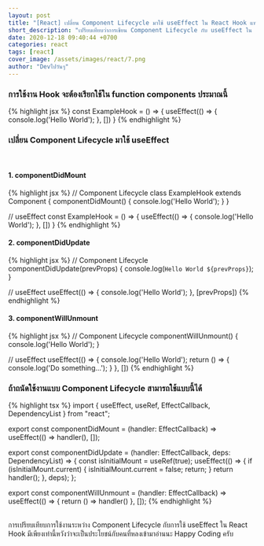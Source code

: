 ```yaml
---
layout: post
title: "[React] เปลี่ยน Component Lifecycle มาใช้ useEffect ใน React Hook แทน"
short_description: "เปรียบเทียบว่าการเขียน Component Lifecycle กับ useEffect ใน React Hook ว่าใช้งานกันยังไง"
date: 2020-12-18 09:40:44 +0700
categories: react
tags: [react]
cover_image: /assets/images/react/7.png
author: "Devไปวันๆ"
---
```


### การใช้งาน Hook จะต้องเรียกใช้ใน function components ประมาณนี้

{% highlight jsx %}
const ExampleHook = () => {
    useEffect(() => {
        console.log('Hello World');
    }, [])
}
{% endhighlight %}

### เปลี่ยน Component Lifecycle มาใช้ useEffect

<br/>

#### 1. componentDidMount

{% highlight jsx %}
// Component Lifecycle
class ExampleHook extends Component {
    componentDidMount() {
        console.log('Hello World');
    }
}

// useEffect
const ExampleHook = () => {
    useEffect(() => {
        console.log('Hello World');
    }, [])
}
{% endhighlight %}

#### 2. componentDidUpdate

{% highlight jsx %}
// Component Lifecycle
componentDidUpdate(prevProps) {
    console.log(`Hello World ${prevProps}`);
}

// useEffect
useEffect(() => {
    console.log('Hello World');
}, [prevProps])
{% endhighlight %}

#### 3. componentWillUnmount

{% highlight jsx %}
// Component Lifecycle
componentWillUnmount() {
    console.log('Hello World');
}

// useEffect
useEffect(() => {
    console.log('Hello World');
    return () => {
        console.log('Do something...');
    }
}, [])
{% endhighlight %}

### ถ้าถนัดใช้งานแบบ Component Lifecycle สามารถใช้แบบนี้ได้

{% highlight tsx %}
import { useEffect, useRef, EffectCallback, DependencyList } from "react";

export const componentDidMount = (handler: EffectCallback) => useEffect(() => handler(), []);

export const componentDidUpdate = (handler: EffectCallback, deps: DependencyList) => {
    const isInitialMount = useRef(true);
    useEffect(() => {
        if (isInitialMount.current) {
            isInitialMount.current = false;
            return;
        }
        return handler();
    }, deps);
};

export const componentWillUnmount = (handler: EffectCallback) => useEffect(() => {
    return () => handler()
}, []);
{% endhighlight %}

<br>
การเปรียบเทียบการใช้งานระหว่าง Component Lifecycle กับการใช้ useEffect ใน React Hook มีเพียงเท่านี้หวังว่าจะเป็นประโยชน์กับคนที่หลงเข้ามาอ่านนะ Happy Coding ครับ
<br>